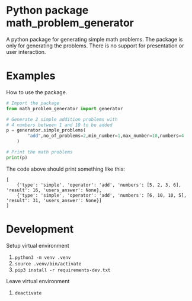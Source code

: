 # Python package math_problem_generator
A python package for generating simple math problems. The package is only for
generating the problems. There is no support for presentation or user interaction.

# Examples
How to use the package.

```python
# Import the package
from math_problem_generator import generator

# Generate 2 simple addition problems with
# 4 numbers between 1 and 10 to be added
p = generator.simple_problems(
        "add",no_of_problems=2,min_number=1,max_number=10,numbers=4
    )

# Print the math problems
print(p)
```

The code above should print something like this:
```
[
    {'type': 'simple', 'operator': 'add', 'numbers': [5, 2, 3, 6], 'result': 16, 'users_answer': None},
    {'type': 'simple', 'operator': 'add', 'numbers': [6, 10, 10, 5], 'result': 31, 'users_answer': None}]
]
```

# Development

Setup virtual environment
1. `python3 -m venv .venv`
2. `source .venv/bin/activate`
3. `pip3 install -r requirements-dev.txt`

Leave virtual environment
1. `deactivate`